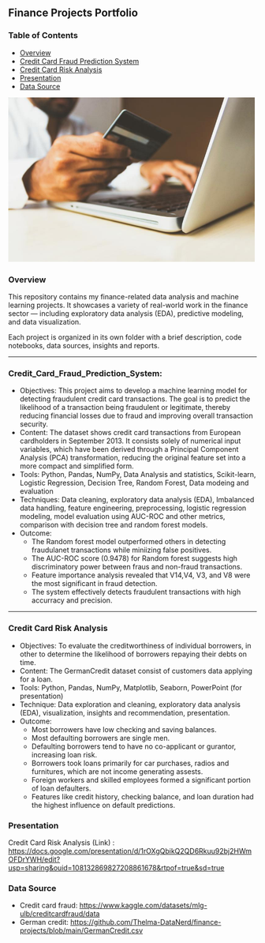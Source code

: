 ## Finance Projects Portfolio

### Table of Contents
- [Overview](#overview)
- [Credit Card Fraud Prediction System](#credit_card_fraud_prediction_system)
- [Credit Card Risk Analysis](#credit_card_risk_analysis)
- [Presentation](#presentation)
- [Data Source](#data_source)



<img src="https://github.com/Thelma-DataNerd/finance-projects/blob/main/credit_card.jpg" width="500"/>

### Overview
This repository contains my finance-related data analysis and machine learning projects.
It showcases a variety of real-world work in the finance sector — including exploratory data analysis (EDA), predictive modeling, and data visualization.

Each project is organized in its own folder with a brief description, code notebooks, data sources, insights and reports.

---

### Credit_Card_Fraud_Prediction_System:
- Objectives: This project aims to develop a machine learning model for detecting fraudulent credit card transactions. The goal is to predict the likelihood of a transaction being fraudulent or legitimate, thereby reducing financial losses due to fraud and improving overall transaction security.
- Content: The dataset shows credit card transactions from European cardholders in September 2013.
It consists solely of numerical input variables, which have been derived through a Principal Component Analysis (PCA) transformation, reducing the original feature set into a more compact and simplified form.
- Tools: Python, Pandas, NumPy, Data Analysis and statistics, Scikit-learn, Logistic Regression, Decision Tree, Random Forest, Data modeing and evaluation
- Techniques: Data cleaning, exploratory data analysis (EDA), Imbalanced data handling, feature engineering, preprocessing, logistic regression modeling, model evaluation using AUC-ROC 
 and other metrics, comparison with decision tree and random forest models.
- Outcome:
  * The Random forest model outperformed others in detecting fraudulanet transactions while miniizing false positives.
  * The AUC-ROC score (0.9478) for Random forest suggests high discriminatory power between fraus and non-fraud transactions.
  * Feature importance analysis revealed that V14,V4, V3, and V8 were the most significant in fraud detection.
  * The system effectively detects fraudulent transactions with high accurracy and precision.
 
 ***
 
### Credit Card Risk Analysis
- Objectives: To evaluate the creditworthiness of individual borrowers, in other to determine the likelihood of borrowers repaying their debts on time.
- Content: The GermanCredit dataset consist of customers data applying for a loan.
- Tools: Python, Pandas, NumPy, Matplotlib, Seaborn, PowerPoint (for presentation)
- Technique: Data exploration and cleaning, exploratory data analysis (EDA), visualization, insights and recommendation, presentation.
- Outcome:
  * Most borrowers have low checking and saving balances.
  * Most defaulting borrowers are single men.
  * Defaulting borrowers tend to have no co-applicant or gurantor, increasing loan risk.
  * Borrowers took loans primarily for car purchases, radios and furnitures, which are not income generating assests.
  * Foreign workers and skilled employees formed a significant portion of loan defaulters.
  * Features like credit history, checking balance, and loan duration had the highest influence on default predictions.

### Presentation
Credit Card Risk Analysis (Link) : https://docs.google.com/presentation/d/1rOXgQbikQ2QD6Rkuu92bj2HWmOFDrYWH/edit?usp=sharing&ouid=108132869827208861678&rtpof=true&sd=true

### Data Source
 * Credit card fraud: https://www.kaggle.com/datasets/mlg-ulb/creditcardfraud/data
 * German credit: https://github.com/Thelma-DataNerd/finance-projects/blob/main/GermanCredit.csv
